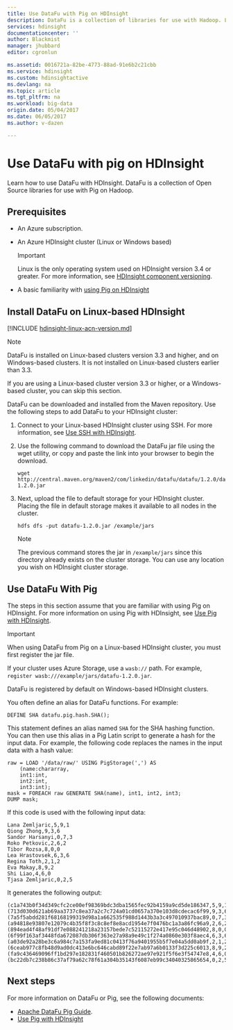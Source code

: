 ```yaml
---
title: Use DataFu with Pig on HDInsight
description: DataFu is a collection of libraries for use with Hadoop. Learn how you can use DataFu with Pig on your HDInsight cluster.
services: hdinsight
documentationcenter: ''
author: Blackmist
manager: jhubbard
editor: cgronlun

ms.assetid: 0016721a-82be-4773-88ad-91e6b2c21cbb
ms.service: hdinsight
ms.custom: hdinsightactive
ms.devlang: na
ms.topic: article
ms.tgt_pltfrm: na
ms.workload: big-data
origin.date: 05/04/2017
ms.date: 06/05/2017
ms.author: v-dazen

---
```

# Use DataFu with pig on HDInsight

Learn how to use DataFu with HDInsight. DataFu is a collection of Open Source libraries for use with Pig on Hadoop.

## Prerequisites

* An Azure subscription.

* An Azure HDInsight cluster (Linux or Windows based)

  > [!IMPORTANT]
  > Linux is the only operating system used on HDInsight version 3.4 or greater. For more information, see [HDInsight component versioning](hdinsight-component-versioning.md#hdi-version-33-nearing-deprecation-date).

* A basic familiarity with [using Pig on HDInsight](hdinsight-use-pig.md)

## Install DataFu on Linux-based HDInsight

[!INCLUDE [hdinsight-linux-acn-version.md](../../includes/hdinsight-linux-acn-version.md)]

> [!NOTE]
> DataFu is installed on Linux-based clusters version 3.3 and higher, and on Windows-based clusters. It is not installed on Linux-based clusters earlier than 3.3.
>
> If you are using a Linux-based cluster version 3.3 or higher, or a Windows-based cluster, you can skip this section.

DataFu can be downloaded and installed from the Maven repository. Use the following steps to add DataFu to your HDInsight cluster:

1. Connect to your Linux-based HDInsight cluster using SSH. For more information, see [Use SSH with HDInsight](hdinsight-hadoop-linux-use-ssh-unix.md).

2. Use the following command to download the DataFu jar file using the wget utility, or copy and paste the link into your browser to begin the download.

    ```
    wget http://central.maven.org/maven2/com/linkedin/datafu/datafu/1.2.0/datafu-1.2.0.jar
    ```

3. Next, upload the file to default storage for your HDInsight cluster. Placing the file in default storage makes it available to all nodes in the cluster.

    ```
    hdfs dfs -put datafu-1.2.0.jar /example/jars
    ```

    > [!NOTE]
    > The previous command stores the jar in `/example/jars` since this directory already exists on the cluster storage. You can use any location you wish on HDInsight cluster storage.

## Use DataFu With Pig

The steps in this section assume that you are familiar with using Pig on HDInsight. For more information on using Pig with HDInsight, see [Use Pig with HDInsight](hdinsight-use-pig.md).

> [!IMPORTANT]
> When using DataFu from Pig on a Linux-based HDInsight cluster, you must first register the jar file.
>
> If your cluster uses Azure Storage, use a `wasb://` path. For example, `register wasb:///example/jars/datafu-1.2.0.jar`.
>
> DataFu is registered by default on Windows-based HDInsight clusters.

You often define an alias for DataFu functions. For example:

    DEFINE SHA datafu.pig.hash.SHA();

This statement defines an alias named `SHA` for the SHA hashing function. You can then use this alias in a Pig Latin script to generate a hash for the input data. For example, the following code replaces the names in the input data with a hash value:

```piglatin
raw = LOAD '/data/raw/' USING PigStorage(',') AS  
    (name:chararray,
    int1:int,
    int2:int,
    int3:int);
mask = FOREACH raw GENERATE SHA(name), int1, int2, int3;
DUMP mask;
```

If this code is used with the following input data:

    Lana Zemljaric,5,9,1
    Qiong Zhong,9,3,6
    Sandor Harsanyi,0,7,3
    Roko Petkovic,2,6,2
    Tibor Rozsa,8,0,0
    Lea Hrastovsek,6,3,6
    Regina Toth,2,1,2
    Eva Makay,8,9,2
    Shi Liao,4,6,0
    Tjasa Zemljaric,0,2,5

It generates the following output:

    (c1a743b0f34d349cfc2ce00ef98369bdc3dba1565fec92b4159a9cd5de186347,5,9,1)
    (713d030d621ab69aa3737c8ea37a2c7c724a01cd0657a370e103d8cdecac6f99,9,3,6)
    (7a5f5abdd281f68168199319d98a1a662535f988d1443b3a3c497010937bac89,0,7,3)
    (a94818e93807e12079c4b35f8f3c8c8ef8e8acd1954e7f0476bc1a3a86fc96a9,2,6,2)
    (894ead4f48af91df7e088241218a23157bede7c52115272e417e95c046d48902,8,0,0)
    (6f99f163af3448fda672087db306f363e27a98a9e49c1f274a0860e303f8aec4,6,3,6)
    (a03de92a28be3c6a984c7a153fa9ed81c0413f76a9401955b5f7e04a5dd0ab9f,2,1,2)
    (6ceab977c8fb48d9ad0dc413e6bc646cabd89f22e7ab97a6b0133f3d225c6013,8,9,2)
    (fa9c436469096ff1bd297e182831f460501b826272ae97e921f5f6e3f54747e8,4,6,0)
    (bc22db7c238b86c37af79a62c78f61a304b35143f6087eb99c34040325865654,0,2,5)

## Next steps

For more information on DataFu or Pig, see the following documents:

* [Apache DataFu Pig Guide](http://datafu.incubator.apache.org/docs/datafu/guide.html).
* [Use Pig with HDInsight](hdinsight-use-pig.md)
